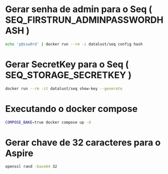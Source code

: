 
# Gerar senha de admin para o Seq ( SEQ_FIRSTRUN_ADMINPASSWORDHASH )
```bash
echo 'p@ssw0rd' | docker run --rm -i datalust/seq config hash
```

# Gerar SecretKey para o Seq ( SEQ_STORAGE_SECRETKEY )
```bash
docker run --rm -it datalust/seq show-key --generate
```

# Executando o docker compose
```bash
COMPOSE_BAKE=true docker compose up -d
```

# Gerar chave de 32 caracteres para o Aspire
```bash
openssl rand -base64 32
```